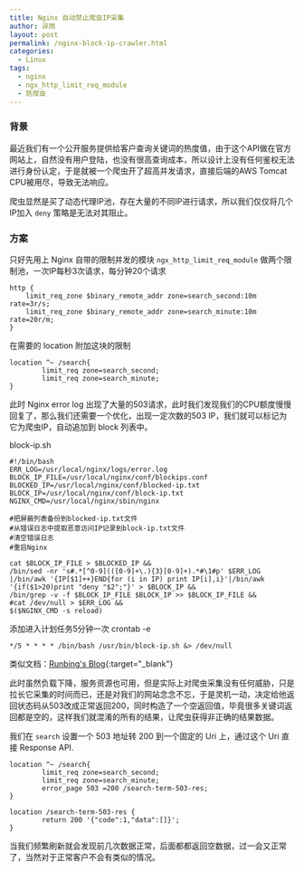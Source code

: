 ```yaml
---
title: Nginx 自动禁止爬虫IP采集
author: 谇雨
layout: post
permalink: /nginx-block-ip-crawler.html
categories:
  - Linux
tags:
  - nginx
  - ngx_http_limit_req_module
  - 防爬虫
---
```


### 背景

最近我们有一个公开服务提供给客户查询关键词的热度值，由于这个API做在官方网站上，自然没有用户登陆，也没有很高查询成本，所以设计上没有任何鉴权无法进行身份认定，于是就被一个爬虫开了超高并发请求，直接后端的AWS Tomcat CPU被用尽，导致无法响应。

爬虫显然是买了动态代理IP池，存在大量的不同IP进行请求，所以我们仅仅将几个IP加入 `deny` 策略是无法对其阻止。

### 方案

只好先用上 Nginx 自带的限制并发的模块 `ngx_http_limit_req_module` 做两个限制池，一次IP每秒3次请求，每分钟20个请求

```
http {
    limit_req_zone $binary_remote_addr zone=search_second:10m rate=3r/s;
    limit_req_zone $binary_remote_addr zone=search_minute:10m rate=20r/m;
}
```

在需要的 location 附加这块的限制

```
location ^~ /search{
        limit_req zone=search_second;
        limit_req zone=search_minute;
}
```

此时 Nginx error log 出现了大量的503请求，此时我们发现我们的CPU额度慢慢回复了，那么我们还需要一个优化，出现一定次数的503 IP，我们就可以标记为它为爬虫IP，自动追加到 block 列表中。

block-ip.sh

```
#!/bin/bash
ERR_LOG=/usr/local/nginx/logs/error.log
BLOCK_IP_FILE=/usr/local/nginx/conf/blockips.conf
BLOCKED_IP=/usr/local/nginx/conf/blocked-ip.txt
BLOCK_IP=/usr/local/nginx/conf/block-ip.txt
NGINX_CMD=/usr/local/nginx/sbin/nginx

#把屏蔽列表备份到blocked-ip.txt文件
#从错误日志中提取恶意访问IP记录到block-ip.txt文件
#清空错误日志
#重启Nginx

cat $BLOCK_IP_FILE > $BLOCKED_IP &&
/bin/sed -nr 's#.*[^0-9](([0-9]+\.){3}[0-9]+).*#\1#p' $ERR_LOG |/bin/awk '{IP[$1]++}END{for (i in IP) print IP[i],i}'|/bin/awk '{if($1>20)print "deny "$2";"}' > $BLOCK_IP &&
/bin/grep -v -f $BLOCK_IP_FILE $BLOCK_IP >> $BLOCK_IP_FILE &&
#cat /dev/null > $ERR_LOG &&
$($NGINX_CMD -s reload)
```

添加进入计划任务5分钟一次 crontab -e

```
*/5 * * * * /bin/bash /usr/bin/block-ip.sh &> /dev/null
```

类似文档：[Runbing's Blog](https://runbing.cc/archives/nginx-limite-request-and-block-ip.html){:target="_blank"}

此时虽然负载下降，服务资源也可用，但是实际上对爬虫采集没有任何威胁，只是拉长它采集的时间而已，还是对我们的网站念念不忘，于是灵机一动，决定给他返回状态码从503改成正常返回200，同时构造了一个空返回值，毕竟很多关键词返回都是空的，这样我们就混淆的所有的结果，让爬虫获得非正确的结果数据。

我们在 `search` 设置一个 503 地址转 200 到一个固定的 Uri 上，通过这个 Uri 直接 Response API.

```
location ^~ /search{
        limit_req zone=search_second;
        limit_req zone=search_minute;
        error_page 503 =200 /search-term-503-res;
}

location /search-term-503-res {
        return 200 '{"code":1,"data":[]}';
}
```

当我们频繁刷新就会发现前几次数据正常，后面都都返回空数据，过一会又正常了，当然对于正常客户不会有类似的情况。